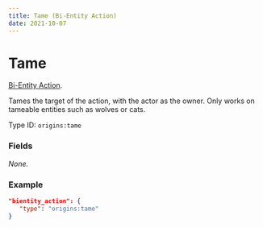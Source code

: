 ```yaml
---
title: Tame (Bi-Entity Action)
date: 2021-10-07
---
```

# Tame

[Bi-Entity Action](../bientity_actions.md).

Tames the target of the action, with the actor as the owner. Only works on tameable entities such as wolves or cats.

Type ID: `origins:tame`

### Fields

_None._

### Example

```json
"bientity_action": {
   "type": "origins:tame"
}
```
